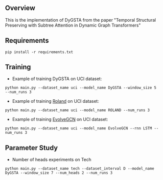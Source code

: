 ## Overview

This is the implementation of DyGSTA from the paper "Temporal Structural Preserving with Subtree Attention in Dynamic Graph
Transformers"

## Requirements
```
pip install -r requirements.txt
```
## Training

* Example of training DyGSTA on UCI dataset:
```
python main.py --dataset_name uci --model_name DyGSTA --window_size 5 --num_runs 3
```

* Example of training [Roland](https://arxiv.org/pdf/2208.07239.pdf) on UCI dataset:
```
python main.py --dataset_name uci --model_name ROLAND --num_runs 3
```

* Example of training [EvolveGCN](https://arxiv.org/pdf/1902.10191.pdf) on UCI dataset:
```
python main.py --dataset_name uci --model_name EvolveGCN --rnn LSTM --num_runs 3
```

## Parameter Study

* Number of heads experiments on Tech
```
python main.py --dataset_name tech --dataset_interval D --model_name DyGSTA --window_size 7 --num_heads 2 --num_runs 3
```
